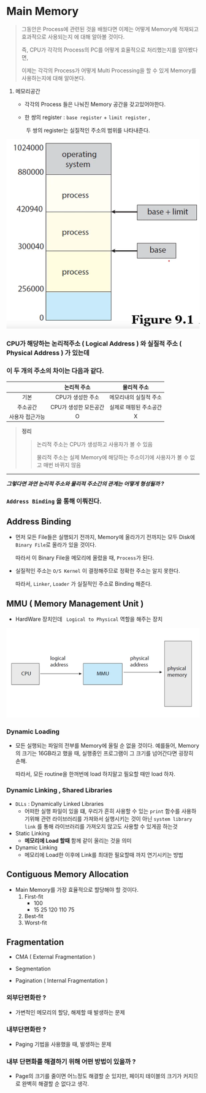 # Main Memory



> 그동안은 Process에 관련된 것을 배웠다면 이제는 어떻게 Memory에 적재되고 효과적으로 사용되는지 에 대해 알아볼 것이다.
>
> 즉, CPU가 각각의 Process의 PC를 어떻게 효율적으로 처리했는지를 알아봤다면,
>
> 이제는 각각의 Process가 어떻게 Multi Processing을 할 수 있게 Memory를 사용하는지에 대해 알아본다.



1. 메모리공간

   - 각각의 Process 들은 나눠진 Memory 공간을 갖고있어야한다.

   - 한 쌍의 register : `base register`  + `limit register` , 

     ​							두 쌍의 register는 실질적인 주소의 범위를 나타내준다.

<img src="Main_Memory.assets/image-20210629193146826.png" alt="image-20210629193146826"  />



### CPU가 해당하는 논리적주소 ( Logical Address ) 와 실질적 주소 ( Physical Address ) 가 있는데 

### 이 두 개의 주소의 차이는 다음과 같다.

|                 |      논리적 주소      |      물리적 주소       |
| :-------------: | :-------------------: | :--------------------: |
|      기본       |   CPU가 생성한 주소   | 메모리내의 실질적 주소 |
|    주소공간     | CPU가 생성한 모든공간 | 실제로 매핑된 주소공간 |
| 사용자 접근가능 |           O           |           X            |

> **정리** 
>
> > 논리적 주소는 CPU가 생성하고 사용자가 볼 수 있음
> >
> > 물리적 주소는 실제 Memory에 해당하는 주소이기에 사용자가 볼 수 없고 매번 바뀌지 않음



---

***그렇다면 과연 논리적 주소와 물리적 주소간의 관계는 어떻게 형성될까 ?***

### `Address Binding`  을 통해 이뤄진다.

## Address Binding 

- 먼저 모든 File들은 실행되기 전까지, Memory에 올라가기 전까지는 모두 Disk에 `Binary File`로 올라가 있을 것이다.

  따라서 이 Binary File을 메모리에 올렸을 때, `Process`가 된다.

- 실질적인 주소는 `O/S Kernel`  이 결정해주므로 정확한 주소는 알지 못한다.

  따라서, `Linker`, `Loader`  가 실질적인 주소로 Binding 해준다.



## MMU ( Memory Management Unit )

- HardWare 장치인데 ` Logical to Physical` 역할을 해주는 장치

<img src="Main_Memory.assets/image-20210629204452496.png" alt="image-20210629204452496"  />

 

### Dynamic Loading 

- 모든 실행되는 파일의 전부를 Memory에 올릴 순 없을 것이다. 예를들어, Memory의 크기는 16GB라고 했을 때, 실행중인 프로그램이 그 크기를 넘어간다면 굉장히 손해.

  따라서, 모든 routine을 한꺼번에 load 하지말고 필요할 때만 load 하자.

  

  

### Dynamic Linking , Shared Libraries

- `DLLs` : Dynamically Linked Libraries
  - 어떠한 실행 파일이 있을 떄, 우리가 흔히 사용할 수 있는 `print` 함수를 사용하기위해 관련 라이브러리를 가져와서 실행시키는 것이 아닌 `system library link` 를 통해 라이브러리를 가져오지 않고도 사용할 수 있게끔 하는것
- Static Linking
  - **메모리에 Load 할때** 함께 같이 올리는 것을 의미
- Dynamic Linking
  - 메모리에 Load한 이후에 Link를 최대한 필요할때 까지 연기시키는 방법 



## Contiguous Memory Allocation

- Main Memory를 가장 효율적으로 할당해야 할 것이다.
  1. First-fit
     - 100
     - 15 25 120 110 75
  2. Best-fit
  3. Worst-fit



## Fragmentation

- CMA ( External Fragmentation )

- Segmentation 

- Pagination ( Internal Fragmentation )




### 외부단편화란 ?

- 가변적인 메모리의 할당, 해제할 때 발생하는 문제

### 내부단편화란 ?

- Paging 기법을 사용했을 때, 발생하는 문제



### 내부 단편화를 해결하기 위해 어떤 방법이 있을까 ?

- Page의 크기를 줄이면 어느정도 해결할 순 있지만, 페이지 테이블의 크기가 커지므로 완벽히 해결할 순 없다고 생각.

